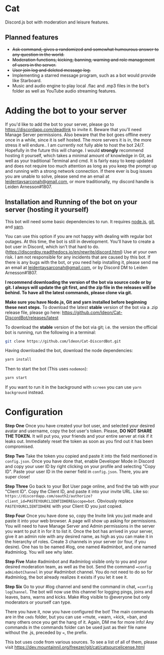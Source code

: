 # Cat
Discord.js bot with moderation and leisure features.
## Planned features
- ~~Ask command, gives a randomized and somewhat humourous answer to any question in the world.~~
- ~~Moderation functions, kicking, banning, warning and role management of users in the server.~~
- ~~User join log and deleted message log.~~
- Implementing a starred message program, such as a bot would provide like Starboard.
- Music and audio engine to play local .flac and .mp3 files in the bot's folder as well as YouTube audio streaming features.

# Adding the bot to your server
If you'd like to add the bot to your server, please go to https://discordapp.com/deadlink to invite it. Beware that you'll need Manage Server permissions. Also beware that the bot goes offline every once in a while, since it is self hosted. The more servers it is in, the more stress it will endure.. I am currently not fully able to host the bot 24/7. Hopefully in the future this will change. I would **strongly** recommend hosting it yourself, which takes a minimal amount of knowledge in Git, as well as your traditional Terminal and cmd. It is fairly easy to keep updated and does not require too much attention as long as you keep the prompt up and running with a strong network connection. If there ever is bug issues you are unable to solve, please send me an email at leidentaysarconah@gmail.com, or more traditionally, my discord handle is Leiden Arnesson#1807.

## Installation and Running of the bot on your server (hosting it yourself)
This bot will need some basic dependencies to run. It requires [node.js](https://nodejs.org/en/download/), [git](https://git-scm.com/downloads), and [yarn](https://yarnpkg.com/en/docs/install). 

You can use this option if you are not happy with dealing with regular bot outages. At this time, the bot is still in development. You'll have to create a bot user in Discord, which isn't that hard to do. (https://discordpy.readthedocs.io/en/rewrite/discord.html) Use at your own risk. I am not responsible for any incidents that are caused by this bot. If there is any bugs with the bot, or you need help installing it, please send me an email at leidentaysarconah@gmail.com, or by Discord DM to Leiden Arnesson#1807.


**I recommend downloading the version of the bot via source code or by git. I always will update the git first, and the zip file in the releases will be behind. To have all the latest commands, please clone via git.**

**Make sure you have Node.js, Git and yarn installed before beginning these next steps.**
To download the latest **stable** version of the bot via a .zip release file, please go here:
https://github.com/ldeon/Cat-DiscordBot/releases/latest

To download the **stable** version of the bot via git; i.e. the version the official bot is running, run the following in a terminal:
```bash
git clone https://github.com/ldeon/Cat-DiscordBot.git
```

Having downloaded the bot, download the node dependencies:
```bash
yarn install
```
Then to start the bot (This uses `nodemon`):
```bash
yarn start
```
If you want to run it in the background with `screen` you can use `yarn background` instead.

# Configuration
**Step One**
Once you have created your bot user, and selected your desired avatar and username, copy the bot user's token. Please, **DO NOT SHARE THE TOKEN.** It will put you, your friends and your entire server at risk if it leaks out. Immediately reset the token as soon as you find out it has been compromised.

**Step Two**
Take the token you copied and paste it into the field mentioned in `config.json`. Once you have done that, enable Developer Mode in Discord and copy your user ID by right clicking on your profile and selecting "Copy ID". Paste your user ID in the owner field in `config.json`. There, you are super close!

**Step Three**
Go back to your Bot User page online, and find the tab with your "Client ID". Copy the Client ID, and paste it into your invite URL. Like so: `https://discordapp.com/oauth2/authorize?client_id=PASTEYOURCLIENTIDHERE&scope=bot`. Obviously replace `PASTEYOURCLIENTIDHERE` with your Client ID you just copied. 

**Step Four**
Once you have done so, copy the Invite link you just made and paste it into your web browser. A page will show up asking for permissions. You will need to have Manage Server and Admin permissions in the server you want to put it in for it to list it. Once the bot has arrived in your server, give it an admin role with any desired name, as high as you can make it in the hierarchy of roles. Create 3 channels in your server (or four, if you desire). One has to be named #log, one named #adminbot, and one named #adminlog. You will see why later.

**Step Five**
Make #adminbot and #adminlog visible only to you and your desired moderation team, as well as the bot. Send the command `=config adminbotChannel` in your #adminbot channel. You do not need to do so for #adminlog, the bot already realizes it exists if you let it see it.

**Step Six**
Go to your #log channel and send the command in chat, `=config logChannel`. The bot will now use this channel for logging pings, joins and leaves, bans, warns and kicks. Make #log visible to @everyone but only moderators or yourself can type.

There you have it, now you have configured the bot! The main commands are in the `cmds` folder, but you can use =mute, =warn, =kick, =ban, and many others once you get the hang of it. Again, DM me for more info! Any commands in the commands folder can be used just as their file name without the .js, preceded by `=`, the prefix.


This bot uses code from various sources. To see a list of all of them, please visit https://dev.mountainnil.org/freezer/git/cat/catsourcelicense.html

